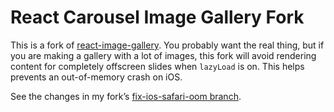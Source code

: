 React Carousel Image Gallery Fork
===

This is a fork of [react-image-gallery](http://www.npmjs.com/package/react-image-gallery). You probably want the real thing, but if you are making a gallery with a lot of images, this fork will avoid rendering content for completely offscreen slides when `lazyLoad` is on. This helps prevents an out-of-memory crash on iOS.

See the changes in my fork’s [fix-ios-safari-oom branch](https://github.com/xiaolin/react-image-gallery/compare/master...limulus:fix-ios-safari-oom).